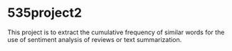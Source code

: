 # 535project2
 This project is to extract the cumulative frequency of similar words for the use of sentiment analysis of reviews or text summarization.
